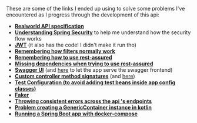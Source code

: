 These are some of the links I ended up using to solve some problems I've encountered as I progress through the development of this api:

 - [__Realworld API specification__](https://github.com/gothinkster/realworld/tree/master/api)
 - [__Understanding Spring Security__](https://docs.spring.io/spring-security/site/docs/current/reference/html5/) to help me understand how the security flow works
 - [__JWT__](https://medium.com/@jonssantana/authentication-e-authorization-usando-springboot-kotlin-382681024d08) (it also has the code! I didn't make it run tho)
 - [__Remembering how filters normally work__](https://github.com/callicoder/spring-security-react-ant-design-polls-app)
 - [__Remembering how to use rest-assured__](https://medium.com/swlh/https-medium-com-jet-cabral-testing-spring-boot-restful-apis-b84ea031973d)
 - [__Missing dependencies when trying to use rest-assured__](https://github.com/rest-assured/rest-assured/issues/1168)
 - [__Swagger UI__](https://medium.com/@guyheylens/adding-swagger-to-your-spring-rest-api-written-in-kotlin-aa6d29d58a21) (and [here](https://stackoverflow.com/questions/37671125/how-to-configure-spring-security-to-allow-swagger-url-to-be-accessed-without-aut) to let the app serve the swagger frontend)
 - [__Custom controller method signatures__](https://docs.spring.io/spring/docs/current/spring-framework-reference/web.html#mvc-ann-methods) (and [here](https://reflectoring.io/spring-boot-argumentresolver/))
 - [__Test Configuration (to avoid adding test beans inside app config classes)__](https://mkyong.com/spring-boot/spring-boot-how-to-init-a-bean-for-testing/) 
 - [__Faker__](https://www.baeldung.com/java-faker)
 - [__Throwing consistent errors across the api 's endpoints__](https://www.baeldung.com/spring-response-status-exception)
 - [__Problem creating a GenericContainer instance in kotlin__](https://github.com/testcontainers/testcontainers-java/issues/318)
 - [__Running a Spring Boot app with docker-compose__](https://nirajsonawane.github.io/2019/12/16/Spring-Boot-Mongodb-Docker-Compose/)
